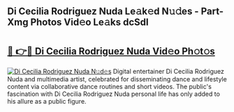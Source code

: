 ## Di Cecilia Rodriguez Nuda Le𝚊k𝚎d N𝚞𝚍es - Part-Xmg Photos Vid𝚎o Le𝚊ks dcSdl

# <h2><a href="http://fbclgv.evod.top/?m=Di+Cecilia+Rodriguez+Nuda">🔗 👉🔴 Di Cecilia Rodriguez Nuda Vid𝚎o Ph𝚘t𝚘s</a></h2>

[![Di Cecilia Rodriguez Nuda N𝚞d𝚎s](https://i.imgur.com/8V9OHl7.gif)](http://fbclgv.evod.top/?m=Di+Cecilia+Rodriguez+Nuda)
Digital entertainer Di Cecilia Rodriguez Nuda and multimedia artist, celebrated for disseminating dance and lifestyle content via collaborative dance routines and short videos. The public's fascination with Di Cecilia Rodriguez Nuda personal life has only added to his allure as a public figure. 
